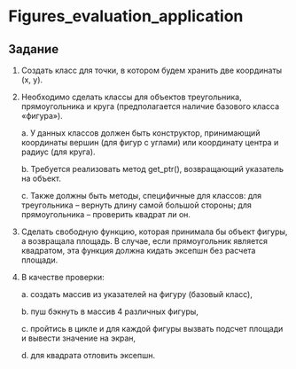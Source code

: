 # Figures_evaluation_application
## Задание

1. Создать класс для точки, в котором будем хранить две координаты (х, y).
2. Необходимо сделать классы для объектов треугольника, прямоугольника и круга (предполагается наличие базового класса «фигура»).

     a. У данных классов должен быть конструктор, принимающий координаты вершин (для фигур с углами) или координату центра и радиус (для круга).
     
     b. Требуется реализовать метод get_ptr(), возвращающий указатель на объект.
     
     c. Также должны быть методы, специфичные для классов: для треугольника – вернуть длину самой большой стороны; для прямоугольника – проверить квадрат ли он.
3. Сделать свободную функцию, которая принимала бы объект фигуры, а возвращала площадь. В случае, если прямоугольник является квадратом, эта функция должна кидать эксепшн без расчета площади.
4. В качестве проверки:

 	a. создать массив из указателей на фигуру (базовый класс), 
 
 	b. пуш бэкнуть в массив 4 различных фигуры,
 
 	c. пройтись в цикле и для каждой фигуры вызвать подсчет площади и вывести значение на экран,
 
     d. для квадрата отловить эксепшн.

